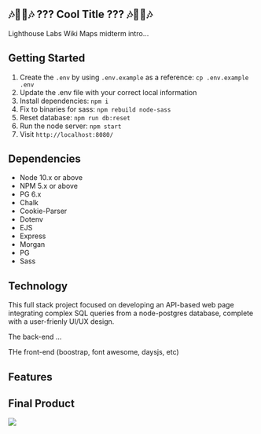 ## 🎶🎤🎸🎶 ??? Cool Title ??? 🎶🎤🎸🎶

Lighthouse Labs Wiki Maps midterm intro...


## Getting Started

1. Create the `.env` by using `.env.example` as a reference: `cp .env.example .env`
2. Update the .env file with your correct local information
3. Install dependencies: `npm i`
4. Fix to binaries for sass: `npm rebuild node-sass`
5. Reset database: `npm run db:reset`
7. Run the node server: `npm start`
8. Visit `http://localhost:8080/`

## Dependencies

- Node 10.x or above
- NPM 5.x or above
- PG 6.x
- Chalk
- Cookie-Parser
- Dotenv
- EJS
- Express
- Morgan
- PG
- Sass

## Technology

This full stack project focused on developing an API-based web page integrating complex SQL queries from a node-postgres database, complete with a user-frienly UI/UX design.  

The back-end ... 

THe front-end (boostrap, font awesome, daysjs, etc)

## Features

## Final Product
![](docs/user_profile.gif)
